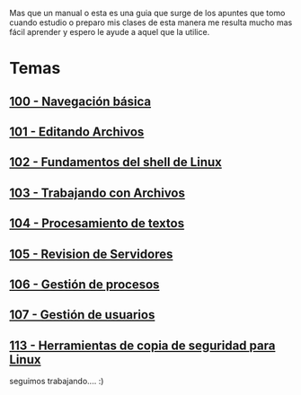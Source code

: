 Mas que un manual o esta es una guia que surge de los apuntes que tomo cuando estudio o preparo mis clases de esta manera me resulta mucho mas fácil aprender y espero le ayude a aquel que la utilice.

# Temas

## [100 - Navegación básica](content/100-navigation-basics/index.md)
## [101 - Editando Archivos](content/101-editing-files/index.md)
## [102 - Fundamentos del shell de Linux](content/102-shell-basics/index.md)

## [103 - Trabajando con Archivos](content/103-working-with-files/index.md)

## [104 - Procesamiento de textos ](content/104-text-processing/index.md)

## [105 - Revision de Servidores](content/105-server-review/index.md)

## [106 - Gestión de procesos](content/106-process-management/index.md)

## [107 - Gestión de usuarios](content/107-user-management/index.md)

## [113 - Herramientas de copia de seguridad para Linux](113-backup-tools)


seguimos trabajando.... :)